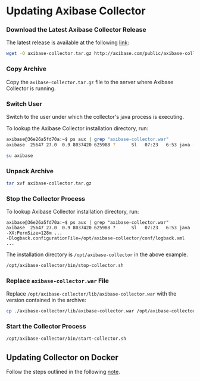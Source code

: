 # Updating Axibase Collector

### Download the Latest Axibase Collector Release

The latest release is available at the following [link](https://axibase.com/public/axibase-collector_latest.htm):

```bash
wget -O axibase-collector.tar.gz http://axibase.com/public/axibase-collector-v{revision}.tar.gz
```

### Copy Archive

Copy the `axibase-collector.tar.gz` file to the server where Axibase Collector is running.

### Switch User

Switch to the user under which the collector's java process is executing.

To lookup the Axibase Collector installation directory, run:

```bash
axibase@36e26a5fd70a:~$ ps aux | grep "axibase-collector.war"
axibase  25647 27.0  0.9 8037420 625988 ?      Sl   07:23   6:53 java -XX:PermSize=128m ...
```

```bash
su axibase
```

### Unpack Archive

```bash
tar xvf axibase-collector.tar.gz
```

### Stop the Collector Process

To lookup Axibase Collector installation directory, run:

```
axibase@36e26a5fd70a:~$ ps aux | grep "axibase-collector.war"
axibase  25647 27.0  0.9 8037420 625988 ?      Sl   07:23   6:53 java -XX:PermSize=128m ...
-Dlogback.configurationFile=/opt/axibase-collector/conf/logback.xml ...
```

The installation directory is `/opt/axibase-collector` in the above example.

```bash
/opt/axibase-collector/bin/stop-collector.sh
```

### Replace `axibase-collector.war` File

Replace `/opt/axibase-collector/lib/axibase-collector.war` with the version contained in the archive:

```bash
cp ./axibase-collector/lib/axibase-collector.war /opt/axibase-collector/lib/
```

### Start the Collector Process

```sh
/opt/axibase-collector/bin/start-collector.sh
```

## Updating Collector on Docker

Follow the steps outlined in the following [note](updating-collector-on-docker.md).
